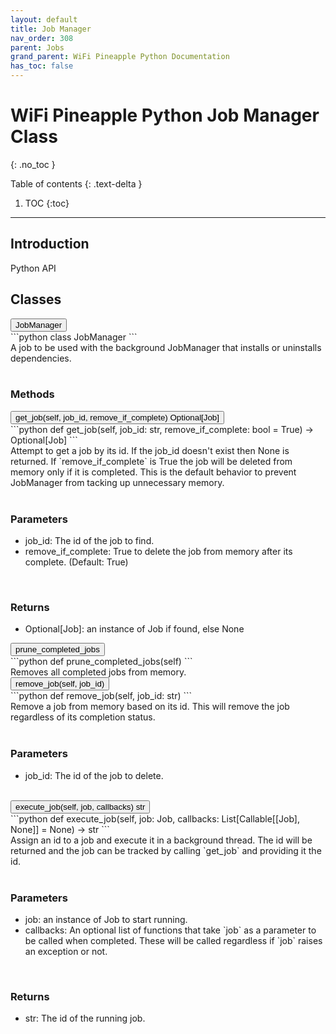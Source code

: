 ```yaml
---
layout: default
title: Job Manager
nav_order: 308
parent: Jobs
grand_parent: WiFi Pineapple Python Documentation
has_toc: false
---
```


<link rel="stylesheet" href="../../../../../assets/css/endpoints.css">

# WiFi Pineapple Python Job Manager Class
{: .no_toc }

Table of contents
{: .text-delta }
1. TOC
{:toc}
---

## Introduction
Python API

## Classes
<button type="button" class="endpoint-collapsible">
<span class="api-name">JobManager</span>
<span class="api-label-container">
<span class="api-label-post"></span>
</span>
</button>
<div class="endpoint-content">
<div markdown="1">
```python
class JobManager
```
</div>
A job to be used with the background JobManager that installs or uninstalls dependencies.
<br/><br/>
<h3>Methods</h3>
<button type="button" class="endpoint-collapsible-non-click">
<span class="api-name">get_job(self, job_id, remove_if_complete)</span>
<span class="api-label-container">
<span class="api-label-post">Optional[Job]</span>
</span>
</button>
<div class="endpoint-content-always-show">
<div markdown="1">
```python
def get_job(self, job_id: str, remove_if_complete: bool = True) -> Optional[Job]
```
</div>
Attempt to get a job by its id. If the job_id doesn't exist then None is returned.
If `remove_if_complete` is True the job will be deleted from memory only if it is completed.
This is the default behavior to prevent JobManager from tacking up unnecessary memory.
<br/><br/>
<h3>Parameters</h3>
<ul>
	<li>job_id: The id of the job to find.</li>
    <li>remove_if_complete: True to delete the job from memory after its complete. (Default: True)</li>
</ul>
<br/>
<h3>Returns</h3>
<ul>
    <li>Optional[Job]: an instance of Job if found, else None</li>
</ul>
</div>
<button type="button" class="endpoint-collapsible-non-click">
<span class="api-name">prune_completed_jobs</span>
<span class="api-label-container">
<span class="api-label-post"></span>
</span>
</button>
<div class="endpoint-content-always-show">
<div markdown="1">
```python
def prune_completed_jobs(self)
```
</div>
Removes all completed jobs from memory.
<br/>
</div>
<button type="button" class="endpoint-collapsible-non-click">
<span class="api-name">remove_job(self, job_id)</span>
<span class="api-label-container">
<span class="api-label-post"></span>
</span>
</button>
<div class="endpoint-content-always-show">
<div markdown="1">
```python
def remove_job(self, job_id: str)
```
</div>
Remove a job from memory based on its id.
This will remove the job regardless of its completion status.
<br/><br/>
<h3>Parameters</h3>
<ul>
	<li>job_id: The id of the job to delete.</li>
</ul>
<br/>
</div>
<button type="button" class="endpoint-collapsible-non-click">
<span class="api-name">execute_job(self, job, callbacks)</span>
<span class="api-label-container">
<span class="api-label-post">str</span>
</span>
</button>
<div class="endpoint-content-always-show">
<div markdown="1">
```python
def execute_job(self, job: Job, callbacks: List[Callable[[Job], None]] = None) -> str
```
</div>
Assign an id to a job and execute it in a background thread.
The id will be returned and the job can be tracked by calling `get_job` and providing it the id.
<br/><br/>
<h3>Parameters</h3>
<ul>
	<li>job: an instance of Job to start running.</li>
    <li>callbacks: An optional list of functions that take `job` as a parameter to be called when completed. These will be called regardless if `job` raises an exception or not.</li>
</ul>
<br/>
<h3>Returns</h3>
<ul>
    <li>str: The id of the running job.</li>
</ul>
</div>


<script src="https://hak5.github.io/mk7-docs/assets/js/endpoints.js"></script>
<script>addHandlers();</script>
